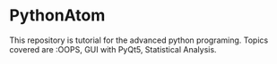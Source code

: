 # PythonAtom
This repository is tutorial for the advanced python programing.
Topics covered are :OOPS, GUI with PyQt5, Statistical Analysis.
